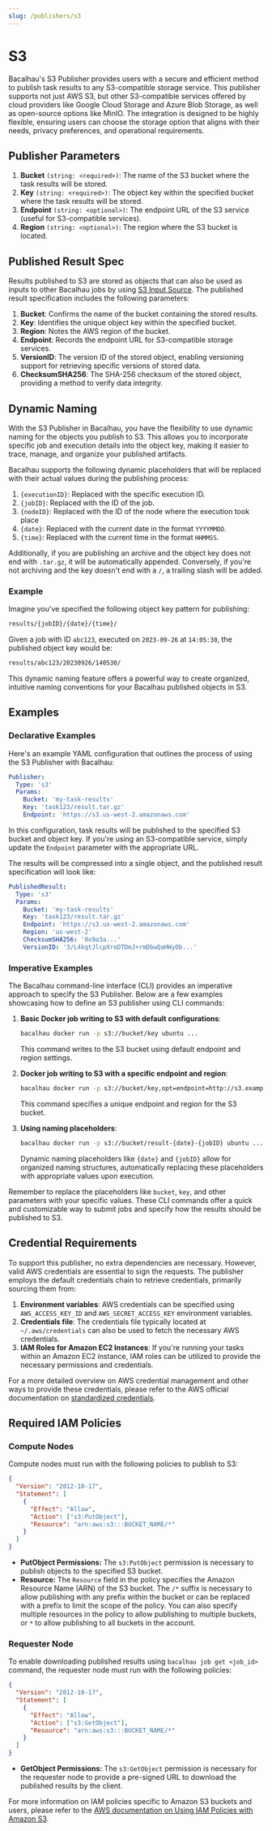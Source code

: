 ```yaml
---
slug: /publishers/s3
---
```


# S3

Bacalhau's S3 Publisher provides users with a secure and efficient method to publish task results to any S3-compatible storage service. This publisher supports not just AWS S3, but other S3-compatible services offered by cloud providers like Google Cloud Storage and Azure Blob Storage, as well as open-source options like MinIO. The integration is designed to be highly flexible, ensuring users can choose the storage option that aligns with their needs, privacy preferences, and operational requirements.

## Publisher Parameters

1. **Bucket** `(string: <required>)`: The name of the S3 bucket where the task results will be stored.
2. **Key** `(string: <required>)`: The object key within the specified bucket where the task results will be stored.
3. **Endpoint** `(string: <optional>)`: The endpoint URL of the S3 service (useful for S3-compatible services).
4. **Region** `(string: <optional>)`: The region where the S3 bucket is located.

## Published Result Spec

Results published to S3 are stored as objects that can also be used as inputs to other Bacalhau jobs by using [S3 Input Source](../../specifications/job/input-source.md). The published result specification includes the following parameters:

1. **Bucket**: Confirms the name of the bucket containing the stored results.
2. **Key**: Identifies the unique object key within the specified bucket.
3. **Region**: Notes the AWS region of the bucket.
4. **Endpoint**: Records the endpoint URL for S3-compatible storage services.
5. **VersionID**: The version ID of the stored object, enabling versioning support for retrieving specific versions of stored data.
6. **ChecksumSHA256**: The SHA-256 checksum of the stored object, providing a method to verify data integrity.

## Dynamic Naming

With the S3 Publisher in Bacalhau, you have the flexibility to use dynamic naming for the objects you publish to S3. This allows you to incorporate specific job and execution details into the object key, making it easier to trace, manage, and organize your published artifacts.

Bacalhau supports the following dynamic placeholders that will be replaced with their actual values during the publishing process:

1. `{executionID}`: Replaced with the specific execution ID.
2. `{jobID}`: Replaced with the ID of the job.
3. `{nodeID}`: Replaced with the ID of the node where the execution took place
4. `{date}`: Replaced with the current date in the format `YYYYMMDD`.
5. `{time}`: Replaced with the current time in the format `HHMMSS`.

Additionally, if you are publishing an archive and the object key does not end with `.tar.gz`, it will be automatically appended. Conversely, if you're not archiving and the key doesn't end with a `/`, a trailing slash will be added.

### Example

Imagine you've specified the following object key pattern for publishing:

```bash
results/{jobID}/{date}/{time}/
```

Given a job with ID `abc123`, executed on `2023-09-26` at `14:05:30`, the published object key would be:

```bash
results/abc123/20230926/140530/
```

This dynamic naming feature offers a powerful way to create organized, intuitive naming conventions for your Bacalhau published objects in S3.

## Examples

### Declarative Examples

Here's an example YAML configuration that outlines the process of using the S3 Publisher with Bacalhau:

```yaml
Publisher:
  Type: 's3'
  Params:
    Bucket: 'my-task-results'
    Key: 'task123/result.tar.gz'
    Endpoint: 'https://s3.us-west-2.amazonaws.com'
```

In this configuration, task results will be published to the specified S3 bucket and object key. If you're using an S3-compatible service, simply update the `Endpoint` parameter with the appropriate URL.

The results will be compressed into a single object, and the published result specification will look like:

```yaml
PublishedResult:
  Type: 's3'
  Params:
    Bucket: 'my-task-results'
    Key: 'task123/result.tar.gz'
    Endpoint: 'https://s3.us-west-2.amazonaws.com'
    Region: 'us-west-2'
    ChecksumSHA256: '0x9a3a...'
    VersionID: '3/L4kqtJlcpXroDTDmJ+rmDbwQaHWyOb...'
```

### Imperative Examples

The Bacalhau command-line interface (CLI) provides an imperative approach to specify the S3 Publisher. Below are a few examples showcasing how to define an S3 publisher using CLI commands:

1.  **Basic Docker job writing to S3 with default configurations**:

    ```bash
    bacalhau docker run -p s3://bucket/key ubuntu ...
    ```

    This command writes to the S3 bucket using default endpoint and region settings.

2.  **Docker job writing to S3 with a specific endpoint and region**:

    ```bash
    bacalhau docker run -p s3://bucket/key,opt=endpoint=http://s3.example.com,opt=region=us-east-1 ubuntu ...
    ```

    This command specifies a unique endpoint and region for the S3 bucket.

3.  **Using naming placeholders**:

    ```bash
    bacalhau docker run -p s3://bucket/result-{date}-{jobID} ubuntu ...
    ```

    Dynamic naming placeholders like `{date}` and `{jobID}` allow for organized naming structures, automatically replacing these placeholders with appropriate values upon execution.

Remember to replace the placeholders like `bucket`, `key`, and other parameters with your specific values. These CLI commands offer a quick and customizable way to submit jobs and specify how the results should be published to S3.

## Credential Requirements

To support this publisher, no extra dependencies are necessary. However, valid AWS credentials are essential to sign the requests. The publisher employs the default credentials chain to retrieve credentials, primarily sourcing them from:

1. **Environment variables**: AWS credentials can be specified using `AWS_ACCESS_KEY_ID` and `AWS_SECRET_ACCESS_KEY` environment variables.
2. **Credentials file**: The credentials file typically located at `~/.aws/credentials` can also be used to fetch the necessary AWS credentials.
3. **IAM Roles for Amazon EC2 Instances**: If you're running your tasks within an Amazon EC2 instance, IAM roles can be utilized to provide the necessary permissions and credentials.

For a more detailed overview on AWS credential management and other ways to provide these credentials, please refer to the AWS official documentation on [standardized credentials](https://docs.aws.amazon.com/sdkref/latest/guide/standardized-credentials.html).

## Required IAM Policies

### Compute Nodes

Compute nodes must run with the following policies to publish to S3:

```json
{
  "Version": "2012-10-17",
  "Statement": [
    {
      "Effect": "Allow",
      "Action": ["s3:PutObject"],
      "Resource": "arn:aws:s3:::BUCKET_NAME/*"
    }
  ]
}
```

- **PutObject Permissions:** The `s3:PutObject` permission is necessary to publish objects to the specified S3 bucket.
- **Resource:** The `Resource` field in the policy specifies the Amazon Resource Name (ARN) of the S3 bucket. The `/*` suffix is necessary to allow publishing with any prefix within the bucket or can be replaced with a prefix to limit the scope of the policy. You can also specify multiple resources in the policy to allow publishing to multiple buckets, or `*` to allow publishing to all buckets in the account.

### Requester Node

To enable downloading published results using `bacalhau job get <job_id>` command, the requester node must run with the following policies:

```json
{
  "Version": "2012-10-17",
  "Statement": [
    {
      "Effect": "Allow",
      "Action": ["s3:GetObject"],
      "Resource": "arn:aws:s3:::BUCKET_NAME/*"
    }
  ]
}
```

- **GetObject Permissions:** The `s3:GetObject` permission is necessary for the requester node to provide a pre-signed URL to download the published results by the client.

For more information on IAM policies specific to Amazon S3 buckets and users, please refer to the [AWS documentation on Using IAM Policies with Amazon S3](https://docs.aws.amazon.com/AmazonS3/latest/userguide/using-iam-policies.html).
